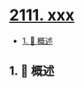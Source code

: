 # [2111. xxx](https://github.com/Tdahuyou/TNotes.leetcode/tree/main/notes/2111.%20xxx)

<!-- region:toc -->

- [1. 📝 概述](#1--概述)

<!-- endregion:toc -->

## 1. 📝 概述
